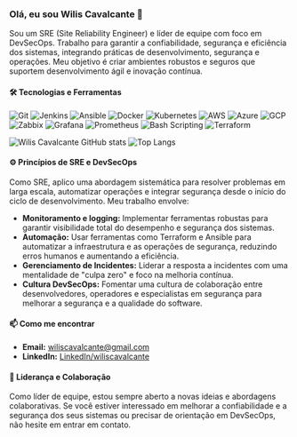 ### Olá, eu sou Wilis Cavalcante 👋

Sou um SRE (Site Reliability Engineer) e líder de equipe com foco em DevSecOps. Trabalho para garantir a confiabilidade, segurança e eficiência dos sistemas, integrando práticas de desenvolvimento, segurança e operações. Meu objetivo é criar ambientes robustos e seguros que suportem desenvolvimento ágil e inovação contínua.

#### 🛠️ Tecnologias e Ferramentas

![Git](https://img.shields.io/badge/-Git-F05032?style=flat-square&logo=git&logoColor=white)
![Jenkins](https://img.shields.io/badge/-Jenkins-D24939?style=flat-square&logo=jenkins&logoColor=white)
![Ansible](https://img.shields.io/badge/-Ansible-EE0000?style=flat-square&logo=ansible&logoColor=white)
![Docker](https://img.shields.io/badge/-Docker-2496ED?style=flat-square&logo=docker&logoColor=white)
![Kubernetes](https://img.shields.io/badge/-Kubernetes-326CE5?style=flat-square&logo=kubernetes&logoColor=white)
![AWS](https://img.shields.io/badge/-AWS-232F3E?style=flat-square&logo=amazonaws&logoColor=white)
![Azure](https://img.shields.io/badge/-Azure-0078D4?style=flat-square&logo=microsoftazure&logoColor=white)
![GCP](https://img.shields.io/badge/-Google_Cloud-4285F4?style=flat-square&logo=google-cloud&logoColor=white)
![Zabbix](https://img.shields.io/badge/-Zabbix-CA1F26?style=flat-square&logo=zabbix&logoColor=white)
![Grafana](https://img.shields.io/badge/-Grafana-F46800?style=flat-square&logo=grafana&logoColor=white)
![Prometheus](https://img.shields.io/badge/-Prometheus-E6522C?style=flat-square&logo=prometheus&logoColor=white)
![Bash Scripting](https://img.shields.io/badge/-Scripting-4EAA25?style=flat-square&logo=gnu-bash&logoColor=white)
![Terraform](https://img.shields.io/badge/-Terraform-623CE4?style=flat-square&logo=terraform&logoColor=white)

![Wilis Cavalcante GitHub stats](https://github-readme-stats.vercel.app/api?username=wiliscavalcante&show_icons=true&theme=radical)
![Top Langs](https://github-readme-stats.vercel.app/api/top-langs/?username=wiliscavalcante&layout=compact)

#### ⚙️ Princípios de SRE e DevSecOps

Como SRE, aplico uma abordagem sistemática para resolver problemas em larga escala, automatizar operações e integrar segurança desde o início do ciclo de desenvolvimento. Meu trabalho envolve:

- **Monitoramento e logging:** Implementar ferramentas robustas para garantir visibilidade total do desempenho e segurança dos sistemas.
- **Automação:** Usar ferramentas como Terraform e Ansible para automatizar a infraestrutura e as operações de segurança, reduzindo erros humanos e aumentando a eficiência.
- **Gerenciamento de Incidentes:** Liderar a resposta a incidentes com uma mentalidade de "culpa zero" e foco na melhoria contínua.
- **Cultura DevSecOps:** Fomentar uma cultura de colaboração entre desenvolvedores, operadores e especialistas em segurança para melhorar a segurança e a qualidade do software.


#### 📫 Como me encontrar

- **Email:** wiliscavalcante@gmail.com
- **LinkedIn:** [LinkedIn/wiliscavalcante](https://www.linkedin.com/in/wilis/)

#### 💬 Liderança e Colaboração

Como líder de equipe, estou sempre aberto a novas ideias e abordagens colaborativas. Se você estiver interessado em melhorar a confiabilidade e a segurança dos seus sistemas ou precisar de orientação em DevSecOps, não hesite em entrar em contato.
